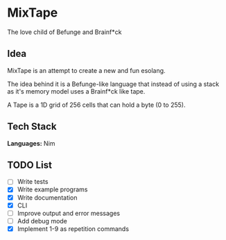 # MixTape

The love child of Befunge and Brainf*ck

## Idea
MixTape is an attempt to create a new and fun esolang.

The idea behind it is a Befunge-like language that instead of using a stack as it's memory model uses a Brainf*ck like tape.

A Tape is a 1D grid of 256 cells that can hold a byte (0 to 255).

## Tech Stack
**Languages:** Nim


## TODO List
- [ ] Write tests
- [X] Write example programs
- [X] Write documentation
- [X] CLI
- [ ] Improve output and error messages
- [ ] Add debug mode
- [X] Implement 1-9 as repetition commands